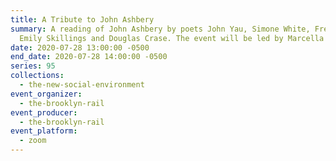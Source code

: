 ```yaml
---
title: A Tribute to John Ashbery
summary: A reading of John Ashbery by poets John Yau, Simone White, Fred Moten,
  Emily Skillings and Douglas Crase. The event will be led by Marcella Durand.
date: 2020-07-28 13:00:00 -0500
end_date: 2020-07-28 14:00:00 -0500
series: 95
collections:
  - the-new-social-environment
event_organizer:
  - the-brooklyn-rail
event_producer:
  - the-brooklyn-rail
event_platform:
  - zoom
---
```

